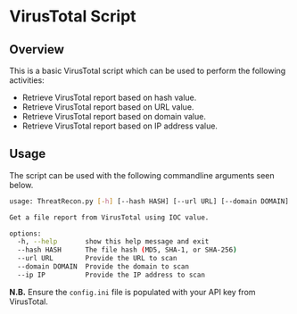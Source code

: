 # VirusTotal Script

## Overview

This is a basic VirusTotal script which can be used to perform the following activities:

* Retrieve VirusTotal report based on hash value.
* Retrieve VirusTotal report based on URL value.
* Retrieve VirusTotal report based on domain value.
* Retrieve VirusTotal report based on IP address value.

## Usage

The script can be used with the following commandline arguments seen below.

```bash
usage: ThreatRecon.py [-h] [--hash HASH] [--url URL] [--domain DOMAIN] [--ip IP]

Get a file report from VirusTotal using IOC value.

options:
  -h, --help       show this help message and exit
  --hash HASH      The file hash (MD5, SHA-1, or SHA-256)
  --url URL        Provide the URL to scan
  --domain DOMAIN  Provide the domain to scan
  --ip IP          Provide the IP address to scan
```

**N.B.** Ensure the `config.ini` file is populated with your API key from VirusTotal.
